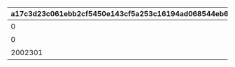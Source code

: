 |a17c3d23c061ebb2cf5450e143cf5a253c16194ad068544eb69b8f0d2c41ddf6|9c8784804c92ec9435cb552252e672f4aca847743d02ed738ee1104709c4af60|be139aae6cb23788894bef5561e60601d4df8828d99ffca80db0702e2c391d4f|a518c2c4d60e200cb95b021b3ccdea120e31623aa540f3eba2088b3cd9cb8e41|
| --- | --- | --- | --- |
|0|1|20023105|特別講座プレゼンレポート|
|0|2|20023111|メルクリウス財団活動日誌|
|2002301|3|20023115|ユニのメモ帳|